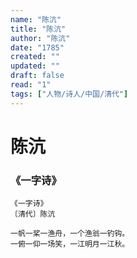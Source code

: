 ```yaml
---
name: "陈沆"
title: "陈沆"
author: "陈沆"
date: "1785"
created: ""
updated: ""
draft: false
read: "1"
tags: ["人物/诗人/中国/清代"]
---
```


# 陈沆

### 《一字诗》

```
《一字诗》
〔清代〕陈沆

一帆一桨一渔舟，一个渔翁一钓钩。
一俯一仰一场笑，一江明月一江秋。
```
